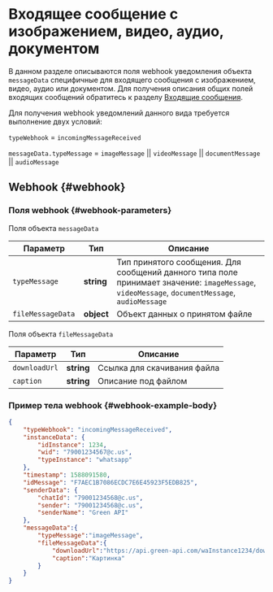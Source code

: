 # Входящее сообщение с изображением, видео, аудио, документом

В данном разделе описываются поля webhook уведомления объекта `messageData` специфичные для входящего сообщения с изображением, видео, аудио или документом. Для получения описания общих полей входящих сообщений обратитесь к разделу [Входящие сообщения](Webhook-IncomingMessageReceived.md). 

Для получения webhook уведомлений данного вида требуется выполнение двух условий:

`typeWebhook` = `incomingMessageReceived`

`messageData.typeMessage` = `imageMessage` || `videoMessage` || `documentMessage` || `audioMessage`

## Webhook {#webhook}

### Поля webhook {#webhook-parameters}

Поля объекта `messageData`

Параметр | Тип | Описание
----- | ----- | -----
`typeMessage` | **string** | Тип принятого сообщения. Для сообщений данного типа поле принимает значение: `imageMessage`, `videoMessage`, `documentMessage`, `audioMessage`
`fileMessageData ` | **object** | Объект данных о принятом файле

Поля объекта `fileMessageData` 

Параметр | Тип | Описание
----- | ----- | -----
`downloadUrl` | **string** | Ссылка для скачивания файла
`caption` | **string** | Описание под файлом

### Пример тела webhook {#webhook-example-body}

```json
{
    "typeWebhook": "incomingMessageReceived",
    "instanceData": {
        "idInstance": 1234,
        "wid": "79001234567@c.us",
        "typeInstance": "whatsapp"
    },
    "timestamp": 1588091580,
    "idMessage": "F7AEC1B7086ECDC7E6E45923F5EDB825",
    "senderData": {
        "chatId": "79001234568@c.us",
        "sender": "79001234568@c.us",
        "senderName": "Green API"
    },
    "messageData":{
        "typeMessage":"imageMessage",
        "fileMessageData":{
            "downloadUrl":"https://api.green-api.com/waInstance1234/downloadFile/19136A974392FA8CF584D70DD0E1AEDF",
            "caption":"Картинка"
        }
    }
}
```
